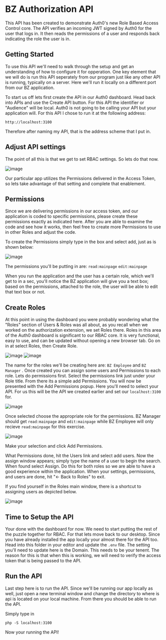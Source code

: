 # BZ Authorization API

This API has been created to demonstrate Auth0's new Role Based Access Control core.  The API verifies an incoming JWT signed by Auth0 for the user that logs in.  It then reads the permissions of a user and responds back indicating the role the user is in.

## Getting Started

To use this API we'll need to walk through the setup and get an understanding of how to configure it for opperation.  One key element that we will do is run this API seperately from our program just like any other API is running, typically on a server.  Here we'll run it locally on a different port from our BZ application.

To start us off lets first create the API in our Auth0 dashboard.  Head back into APIs and use the Create API button.  For this API the identifier or "Audience" will be local.  Auth0 is not going to be calling your API but your application will.  For this API I chose to run it at the following address:

```http://localhost:3100```

Therefore after naming my API, that is the address scheme that I put in. 

## Adjust API settings

The point of all this is that we get to set RBAC settings.  So lets do that now.  

![image](https://user-images.githubusercontent.com/51866741/60689198-90d5cd00-9e6f-11e9-89c4-cae044482d27.png)

Our particular app utilizes the Permissions delivered in the Access Token, so lets take advantage of that setting and complete that enablement.  

## Permissions

Since we are delivering permissions in our access token, and our application is coded to specific permissions, please create these permissions exactly as indicated here.  After you are able to examine the code and see how it works, then feel free to create more Permissions to use in other Roles and adjust the code.  

To create the Permissions simply type in the box and select add, just as is shown below:

![image](https://user-images.githubusercontent.com/51866741/60689337-363d7080-9e71-11e9-9dc9-091a3dc16570.png)

The permissions you'll be putting in are:
```read:mainpage```
```edit:mainpage```

When you run the application and the user has a certain role, which we'll get to in a sec, you'll notice the BZ application will give you a text box; based on the permissions, attached to the role, the user will be able to edit that text box or not.

## Create Roles

At this point in using the dashboard you were probably wondering what the "Roles" section of Users & Roles was all about, as you recall when we worked on the authorization extension, we set Roles there.  Roles in this area of the Auth0 dashboard is significant to our RBAC core.  It is very functional, easy to use, and can be updated without opening a new browser tab.  Go on in at select Roles, then Create Role.

![image](https://user-images.githubusercontent.com/51866741/60698721-9b12be00-9ea5-11e9-9135-5bb162913810.png)
![image](https://user-images.githubusercontent.com/51866741/60698742-b1207e80-9ea5-11e9-870f-3669089ff9c5.png)

The name for the roles we'll be creating here are: 
```BZ Employee```
 and 
```BZ Manager```
.  Once created you can assign some users and Permissions to each role.  Lets do permissions first.  Select the permissions link just under your Role title.  From there its a simple add Permissions.  You will now be presented with the Add Permissions popup.  Here you'll need to select your API.  For us this will be the API we created earlier and set our ```localhost:3100``` for.

![image](https://user-images.githubusercontent.com/51866741/60699395-808e1400-9ea8-11e9-93f4-609a827abc81.png)

Once selected choose the appropriate role for the permissions.  BZ Manager should get ```read:mainpage``` and ```edit:mainpage``` while BZ Employee will only recieve ```read:mainpage``` for this exercise.

![image](https://user-images.githubusercontent.com/51866741/60699525-22156580-9ea9-11e9-9a15-385575e89725.png)

Make your selection and click Add Permissions.

What Permissions done, hit the Users link and select add users.  Now the assign window appears; simply type the name of a user to begin the search.  When found select Assign.  Do this for both roles so we are able to have a good experience within the application.  When your settings, permissions, and users are done, hit "<- Back to Roles" to exit.  

If you find yourself in the Roles main window, there is a shortcut to assigning users as depicted below.

![image](https://user-images.githubusercontent.com/51866741/60698890-64897300-9ea6-11e9-8e8b-71b138b0d685.png)

## Time to Setup the API

Your done with the dashboard for now.  We need to start putting the rest of the puzzle together for RBAC.  For that lets move back to our desktop.  Since you have already installed the app locally your almost there for the API too.  Head into this folder in your editor and update the ```.env``` file.  The setting you'll need to update here is the Domain.  This needs to be your tenent.  The reason for this is that when this is working, we will need to verify the access token that is being passed to the API.  

## Run the API

Last step here is to run the API.  Since we'll be running our app locally as well, just open a new terminal window and change the directory to where is api is located on your local machine.  From there you should be able to run the API.

Simply type in

```php -S localhost:3100```

Now your running the API!
